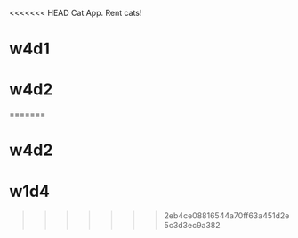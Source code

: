 <<<<<<< HEAD
Cat App. Rent cats!
# w4d1
# w4d2
=======
# w4d2
# w1d4
>>>>>>> 2eb4ce08816544a70ff63a451d2e5c3d3ec9a382
